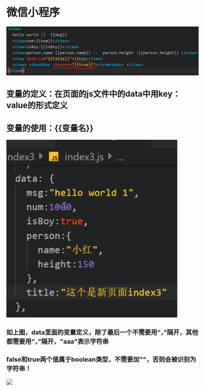 # 微信小程序
![](pictures/_20190817002438.png)
## 变量的定义：在页面的js文件中的data中用key：value的形式定义
## 变量的使用：{{变量名}}
![](pictures/_20190817002810.png)
### 如上图，data里面的变量定义，除了最后一个不需要用“，”隔开，其他都需要用“，”隔开，"aaa"表示字符串
### false和true两个值属于boolean类型，不需要加""，否则会被识别为字符串！
![](pictures/)